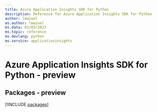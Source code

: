 ```yaml
---
title: Azure Application Insights SDK for Python
description: Reference for Azure Application Insights SDK for Python
author: lmazuel
ms.author: lmazuel
ms.data: 03/03/2023
ms.topic: reference
ms.devlang: python
ms.service: applicationinsights
---
```

# Azure Application Insights SDK for Python - preview
## Packages - preview
[!INCLUDE [packages](application-insights-index.md)]
